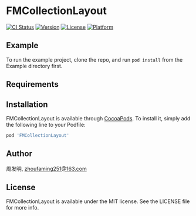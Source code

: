 # FMCollectionLayout

[![CI Status](https://img.shields.io/travis/周发明/FMCollectionLayout.svg?style=flat)](https://travis-ci.org/周发明/FMCollectionLayout)
[![Version](https://img.shields.io/cocoapods/v/FMCollectionLayout.svg?style=flat)](https://cocoapods.org/pods/FMCollectionLayout)
[![License](https://img.shields.io/cocoapods/l/FMCollectionLayout.svg?style=flat)](https://cocoapods.org/pods/FMCollectionLayout)
[![Platform](https://img.shields.io/cocoapods/p/FMCollectionLayout.svg?style=flat)](https://cocoapods.org/pods/FMCollectionLayout)

## Example

To run the example project, clone the repo, and run `pod install` from the Example directory first.

## Requirements

## Installation

FMCollectionLayout is available through [CocoaPods](https://cocoapods.org). To install
it, simply add the following line to your Podfile:

```ruby
pod 'FMCollectionLayout'
```

## Author

周发明, zhoufaming251@163.com

## License

FMCollectionLayout is available under the MIT license. See the LICENSE file for more info.
